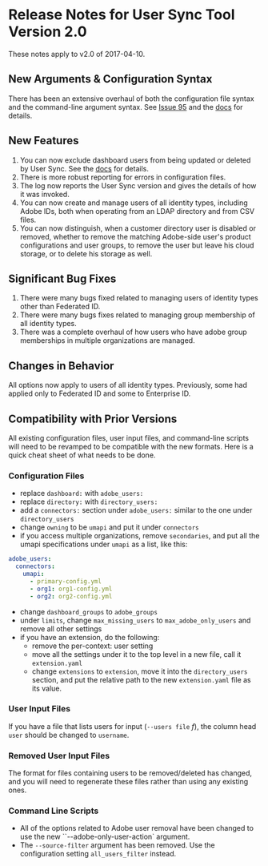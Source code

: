 # Release Notes for User Sync Tool Version 2.0

These notes apply to v2.0 of 2017-04-10.

## New Arguments & Configuration Syntax

There has been an extensive overhaul of both the configuration file
syntax and the command-line argument syntax.  See
[Issue 95](https://github.com/adobe-apiplatform/user-sync.py/issues/95)
and the [docs](https://adobe-apiplatform.github.io/user-sync.py/)
for details.

## New Features

1. You can now exclude dashboard users from being updated or
deleted by User Sync. See the
[docs](https://adobe-apiplatform.github.io/user-sync.py/) for
details.
2. There is more robust reporting for errors in configuration
files.
3. The log now reports the User Sync version and gives the
details of how it was invoked.
4. You can now create and manage users of all identity types,
including Adobe IDs, both when operating from an LDAP
directory and from CSV files.
5. You can now distinguish, when a customer directory user is
disabled or removed, whether to remove the matching Adobe-side
user's product configurations and user groups, to remove the
user but leave his cloud storage, or to delete his storage as well.
   
## Significant Bug Fixes

1. There were many bugs fixed related to managing users of
identity types other than Federated ID.
2. There were many bugs fixes related to managing group
membership of all identity types.
3. There was a complete overhaul of how users who have
adobe group memberships in multiple organizations are
managed.

## Changes in Behavior

All options now apply to users of all identity types. Previously,
some had applied only to Federated ID and some to Enterprise ID.

## Compatibility with Prior Versions

All existing configuration files, user input files,
and command-line scripts will need to be revamped
to be compatible with the new formats.  Here is a quick
cheat sheet of what needs to be done.

### Configuration Files

* replace `dashboard:` with `adobe_users:`
* replace `directory:` with `directory_users:`
* add a `connectors:` section under `adobe_users:` similar
to the one under `directory_users`
* change `owning` to be `umapi` and put it under `connectors`
* if you access multiple organizations, remove
`secondaries`, and put
all the umapi specifications under `umapi` as a list,
like this:
```yaml
adobe_users:
  connectors:
    umapi:
      - primary-config.yml
      - org1: org1-config.yml
      - org2: org2-config.yml
```
* change `dashboard_groups` to `adobe_groups`
* under `limits`, change `max_missing_users` to
`max_adobe_only_users` and remove all other
settings
* if you have an extension, do the following:
  * remove the per-context: user setting
  * move all the settings under it to the top level in
a new file, call it `extension.yaml`
  * change `extensions` to `extension`, move it into
the `directory_users` section, and put the relative
path to the new `extension.yaml` file as its value.

### User Input Files

If you have a file that lists users for input (`--users file` _f_),
the column head `user` should be changed to `username`.

### Removed User Input Files

The format for files containing users to be removed/deleted has
changed, and you will need to regenerate these files rather than
using any existing ones.

### Command Line Scripts

* All of the options related to Adobe user removal have been
changed to use the new ``--adobe-only-user-action` argument.
* The `--source-filter` argument has been removed.  Use the
configuration setting `all_users_filter` instead.
